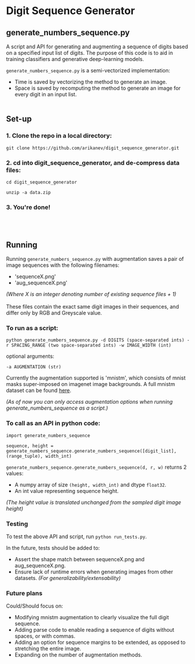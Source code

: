 # Digit Sequence Generator

## generate_numbers_sequence.py

A script and API for generating and augmenting a sequence of digits based on a specified input list of digits. The purpose of this code is to aid in training classifiers and generative deep-learning models. 

`generate_numbers_sequence.py` is a semi-vectorized implementation:

* Time is saved by vectorizing the method to generate an image.
* Space is saved by recomputing the method to generate an image for every digit in an input list.
<br/><br>

## Set-up

### 1. Clone the repo in a local directory:
```git clone https://github.com/arikanev/digit_sequence_generator.git```

### 2. cd into digit_sequence_generator, and de-compress data files:
```cd digit_sequence_generator```

```unzip -a data.zip```

### 3. You're done!
<br/><br>
## Running

Running `generate_numbers_sequence.py` with augmentation saves a pair of image sequences with the following filenames:

* 'sequenceX.png'
* 'aug_sequenceX.png'

*(Where X is an integer denoting number of existing sequence files + 1)*
<br/><br>
These files contain the exact same digit images in their sequences, and differ only by RGB and Greyscale value.

### To run as a script:

```
python generate_numbers_sequence.py -d DIGITS (space-separated ints) -r SPACING_RANGE (two space-separated ints) -w IMAGE_WIDTH (int)
```
optional arguments:
```
-a AUGMENTATION (str)
```

Currently the augmentation supported is 'mnistm', which consists of mnist masks super-imposed on imagenet image backgrounds. A full mnistm dataset can be found [here](http://akanev.com/datasets).

*(As of now you can only access augmentation options when running generate_numbers_sequence as a script.)*


### To call as an API in python code:

```
import generate_numbers_sequence

sequence, height = generate_numbers_sequence.generate_numbers_sequence([digit_list], (range_tuple), width_int)
```

`generate_numbers_sequence.generate_numbers_sequence(d, r, w)` returns 2 values:

* A numpy array of size `(height, width_int)` and dtype `float32`.
* An int value representing sequence height.

*(The height value is translated unchanged from the sampled digit image height)*


### Testing

To test the above API and script, run `python run_tests.py`.

In the future, tests should be added to: 

* Assert the shape match between sequenceX.png and aug_sequenceX.png.
* Ensure lack of runtime errors when generating images from other datasets.
*(For generalizability/extensability)*


### Future plans
Could/Should focus on:
  
* Modifying mnistm augmentation to clearly visualize the full digit sequence.
* Adding parse code to enable reading a sequence of digits without spaces, or with commas.
* Adding an option for sequence margins to be extended, as opposed to stretching the entire image.
* Expanding on the number of augmentation methods.
